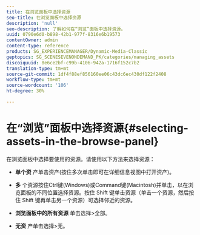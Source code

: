 ```yaml
---
title: 在浏览面板中选择资源
seo-title: 在浏览面板中选择资源
description: 'null'
seo-description: 了解如何在“浏览”面板中选择资源。
uuid: 0790e6d0-b898-42b1-977f-8316e6b19573
contentOwner: admin
content-type: reference
products: SG_EXPERIENCEMANAGER/Dynamic-Media-Classic
geptopics: SG_SCENESEVENONDEMAND_PK/categories/managing_assets
discoiquuid: 8e6ce2bf-c99b-4106-942a-1716f152c7b2
translation-type: tm+mt
source-git-commit: 1df4f88ef856160ee06c43dc6ec430df122f2408
workflow-type: tm+mt
source-wordcount: '106'
ht-degree: 30%

---
```



# 在“浏览”面板中选择资源{#selecting-assets-in-the-browse-panel}

在浏览面板中选择要使用的资源。请使用以下方法来选择资源：

* **单个资**
产单击资产(按住多次单击即可在详细信息视图中打开资产)。

* **多**
个资源按住Ctrl键(Windows)或Command键(Macintosh)并单击，以在浏览面板的不同位置选择资源。按住 Shift 键单击资源（单击一个资源，然后按住 Shift 键再单击另一个资源）可选择邻近的资源。

* **浏览面板中的所有资源**
单击选择>全部。

* **无资**
产单击选择>无。
